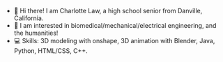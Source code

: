 - 👋 Hi there! I am Charlotte Law, a high school senior from Danville, California. 
- 🌱 I am interested in biomedical/mechanical/electrical engineering, and the humanities!
- 💻 Skills: 3D modeling with onshape, 3D animation with Blender, Java, Python, HTML/CSS, C++.

<!---
CharlotteLaw/CharlotteLaw is a ✨ special ✨ repository because its `README.md` (this file) appears on your GitHub profile.
You can click the Preview link to take a look at your changes.
--->
